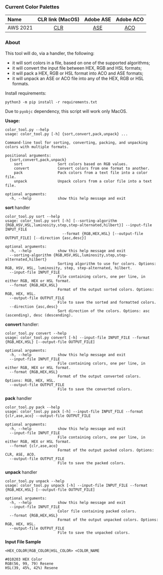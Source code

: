 ### Current Color Palettes

| Name | CLR link (MacOS) | Adobe ASE | Adobe ACO |
| :--- | :---: | :---: | :---: |
| AWS 2021 | [CLR](CLR/AWS%202021.clr "download") | [ASE](ASE/AWS%202021.ase "download") | [ACO](ACO/AWS%202021.aco "download") |

### About

This tool will do, via a handler, the following:
- it will sort colors in a file, based on one of the supported algorithms;
- it will convert the input file between HEX, RGB and HSL formats;
- it will pack a HEX, RGB or HSL format into ACO and ASE formats;
- it will unpack an ASE or ACO file into any of the HEX, RGB or HSL formats.

Install requirements:

```
python3 -m pip install -r requirements.txt
```

Due to `pyobjc` dependency, this script will work only MacOS.

**Usage:**

```
color_tool.py --help
usage: color_tool.py [-h] {sort,convert,pack,unpack} ...

Command-line tool for sorting, converting, packing, and unpacking colors with multiple formats.

positional arguments:
  {sort,convert,pack,unpack}
    sort                Sort colors based on RGB values.
    convert             Convert colors from one format to another.
    pack                Pack colors from a text file into a color file.
    unpack              Unpack colors from a color file into a text file.

optional arguments:
  -h, --help            show this help message and exit
```

**sort** handler

```
color_tool.py sort --help
usage: color_tool.py sort [-h] [--sorting-algorithm {RGB,HSV,HSL,luminosity,step,step-alternated,hilbert}] --input-file INPUT_FILE
                          --format {RGB,HEX,HSL} [--output-file OUTPUT_FILE] [--direction {asc,desc}]

optional arguments:
  -h, --help            show this help message and exit
  --sorting-algorithm {RGB,HSV,HSL,luminosity,step,step-alternated,hilbert}
                        Sorting algorithm to use for colors. Options: RGB, HSV, HSL, luminosity, step, step-alternated, hilbert.
  --input-file INPUT_FILE
                        File containing colors, one per line, in either RGB, HEX or HSL format.
  --format {RGB,HEX,HSL}
                        Format of the output sorted colors. Options: RGB, HEX, HSL.
  --output-file OUTPUT_FILE
                        File to save the sorted and formatted colors.
  --direction {asc,desc}
                        Sort direction of the colors. Options: asc (ascending), desc (descending).
```

**convert** handler:

```
color_tool.py convert --help
usage: color_tool.py convert [-h] --input-file INPUT_FILE --format {RGB,HEX,HSL} [--output-file OUTPUT_FILE]

optional arguments:
  -h, --help            show this help message and exit
  --input-file INPUT_FILE
                        File containing colors, one per line, in either RGB, HEX or HSL format.
  --format {RGB,HEX,HSL}
                        Format of the output converted colors. Options: RGB, HEX, HSL.
  --output-file OUTPUT_FILE
                        File to save the converted colors.
```

**pack** handler

```
color_tool.py pack --help
usage: color_tool.py pack [-h] --input-file INPUT_FILE --format {clr,ase,aco} --output-file OUTPUT_FILE

optional arguments:
  -h, --help            show this help message and exit
  --input-file INPUT_FILE
                        File containing colors, one per line, in either RGB, HEX or HSL format.
  --format {clr,ase,aco}
                        Format of the output packed colors. Options: CLR, ASE, ACO.
  --output-file OUTPUT_FILE
                        File to save the packed colors.
```

**unpack** handler

```
color_tool.py unpack --help
usage: color_tool.py unpack [-h] --input-file INPUT_FILE --format {RGB,HEX,HSL} [--output-file OUTPUT_FILE]

optional arguments:
  -h, --help            show this help message and exit
  --input-file INPUT_FILE
                        Color file containing packed colors.
  --format {RGB,HEX,HSL}
                        Format of the output unpacked colors. Options: RGB, HEX, HSL.
  --output-file OUTPUT_FILE
                        File to save the unpacked colors.
```

**Input File Sample**

```
<HEX_COLOR|RGB_COLOR|HSL_COLOR> <COLOR_NAME
```

```
#010203 HEX Color
RGB(56, 99, 79) Resene
HSL(39, 45%, 42%) Resene
```
